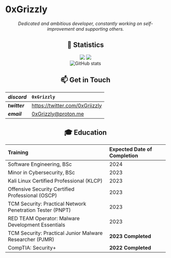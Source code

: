 # 0xGrizzly

<div align="center">

_Dedicated and ambitious developer, constantly working on self-improvement and supporting others._

## 🧮 Statistics

 ![](https://komarev.com/ghpvc/?username=0xGrizzly&label=Profile+Viewers&color=red)
![](https://komarev.com/ghpvc/?username=0xGrizzly&color=red&style=flat)  
![GitHub stats](https://github-readme-stats.vercel.app/api?username=0xGrizzly)

## 📫 Get in Touch

| **_discord_** | `0xGrizzly`               |
| :------------ | :----------------------------- |
| **_twitter_** | https://twitter.com/0xGriizzly |
| **_email_** | 0xGrizzly@proton.me |

## 🎓 Education

| Training                                                  | Expected Date of Completion |
| :-------------------------------------------------------- | :-------------------------- |
| Software Engineering, BSc                                 | 2024                        |
| Minor in Cybersecurity, BSc                               | 2023                        |
| Kali Linux Certified Professional (KLCP)                  | 2023                        |
| Offensive Security Certified Professional (OSCP)          | 2023                        |
| TCM Security: Practical Network Penetration Tester (PNPT) | 2023                        |
| RED TEAM Operator: Malware Development Essentials         | 2023                        |
| TCM Security: Practical Junior Malware Researcher (PJMR)  | **2023 Completed**          |
| CompTIA: Security+                                        | **2022 Completed**          |

<!---
GarrettMcGuire54/GarrettMcGuire54 is a ✨ special ✨ repository because its `README.md` (this file) appears on your GitHub profile.
You can click the Preview link to take a look at your changes.
--->

 <div/>
